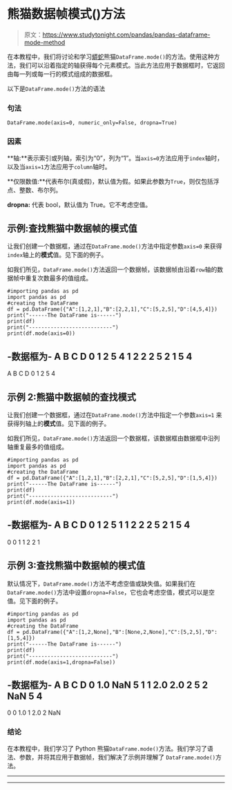 # 熊猫数据帧模式()方法

> 原文：<https://www.studytonight.com/pandas/pandas-dataframe-mode-method>

在本教程中，我们将讨论和学习[蟒蛇](https://www.studytonight.com/python/getting-started-with-python)熊猫`DataFrame.mode()`的方法。使用这种方法，我们可以沿着指定的轴获得每个元素模式。当此方法应用于数据框时，它返回由每一列或每一行的模式组成的数据框。

以下是`DataFrame.mode()`方法的语法

### 句法

```
DataFrame.mode(axis=0, numeric_only=False, dropna=True)
```

### 因素

**轴:**表示索引或列轴，索引为“0”，列为“1”。当`axis=0`方法应用于`index`轴时，以及当`axis=1`方法应用于`column`轴时。

**仅限数值:**代表布尔(真或假)，默认值为假。如果此参数为`True`，则仅包括浮点、整数、布尔列。

**dropna:** 代表 bool，默认值为 True。它不考虑空值。

## 示例:查找熊猫中数据帧的模式值

让我们创建一个数据框，通过在`DataFrame.mode()`方法中指定参数`axis=0` 来获得`index`轴上的**模式**值。见下面的例子。

如我们所见，`DataFrame.mode()`方法返回一个数据帧，该数据帧由沿着`row`轴的数据帧中重复次数最多的值组成。

```
#importing pandas as pd
import pandas as pd
#creating the DataFrame
df = pd.DataFrame({"A":[1,2,1],"B":[2,2,1],"C":[5,2,5],"D":[4,5,4]}) 
print("------The DataFrame is------")
print(df)
print("---------------------------")
print(df.mode(axis=0))
```

-数据框为-
A B C D
0 1 2 5 4
1 2 2 2 5
2 1 5 4
-
A B C D
0 1 2 5 4

## 示例 2:熊猫中数据帧的查找模式

让我们创建一个数据框，通过在`DataFrame.mode()`方法中指定一个参数`axis=1` 来获得列轴上的**模式**值。见下面的例子。

如我们所见，`DataFrame.mode()`方法返回一个数据框，该数据框由数据框中沿列轴重复最多的值组成。

```
#importing pandas as pd
import pandas as pd
#creating the DataFrame
df = pd.DataFrame({"A":[1,2,1],"B":[2,2,1],"C":[5,2,5],"D":[1,5,4]}) 
print("------The DataFrame is------")
print(df)
print("---------------------------")
print(df.mode(axis=1))
```

-数据框为-
A B C D
0 1 2 5 1
1 2 2 2 5
2 1 5 4
-
0
0 1
1 2
2 1

## 示例 3:查找熊猫中数据帧的模式值

默认情况下，`DataFrame.mode()`方法不考虑空值或缺失值。如果我们在`DataFrame.mode()`方法中设置`dropna=False`，它也会考虑空值，模式可以是空值。见下面的例子。

```
#importing pandas as pd
import pandas as pd
#creating the DataFrame
df = pd.DataFrame({"A":[1,2,None],"B":[None,2,None],"C":[5,2,5],"D":[1,5,4]}) 
print("------The DataFrame is------")
print(df)
print("---------------------------")
print(df.mode(axis=1,dropna=False))
```

-数据框为-
A B C D
0 1.0 NaN 5 1
1 2.0 2.0 2 5
2 NaN 5 4
-
0
0 1.0
1 2.0
2 NaN

### 结论

在本教程中，我们学习了 Python 熊猫`DataFrame.mode()`方法。我们学习了语法、参数，并将其应用于数据帧，我们解决了示例并理解了 `DataFrame.mode()`方法。

* * *

* * *